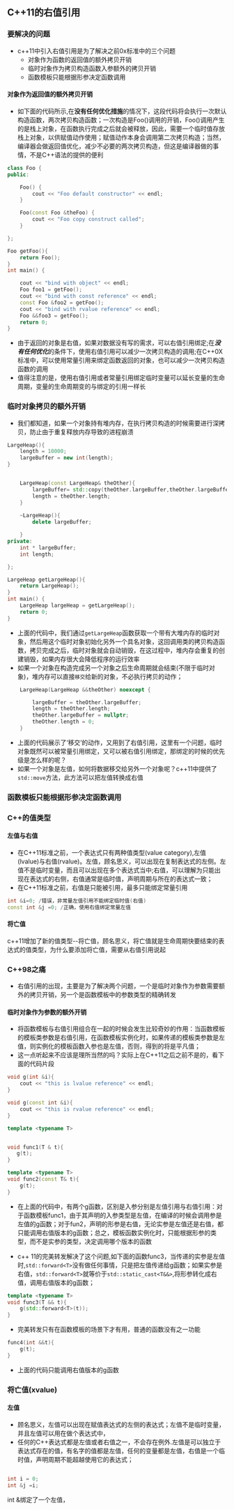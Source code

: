 ## C++11的右值引用

### 要解决的问题
* c++11中引入右值引用是为了解决之前0x标准中的三个问题
	* 对象作为函数的返回值的额外拷贝开销
	* 临时对象作为拷贝构造函数入参额外的拷贝开销
	* 函数模板只能根据形参决定函数调用

#### 对象作为返回值的额外拷贝开销
* 如下面的代码所示,在**没有任何优化措施**的情况下，这段代码将会执行一次默认构造函数，两次拷贝构造函数；一次构造是Foo()调用的开销，Foo()调用产生的是栈上对象，在函数执行完成之后就会被释放，因此，需要一个临时值存放栈上对象，以供赋值动作使用；赋值动作本身会调用第二次拷贝构造；当然，编译器会做返回值优化，减少不必要的两次拷贝构造，但这是编译器做的事情，不是C++语法的提供的便利

~~~c++
class Foo {
public:

    Foo() {
        cout << "Foo default constructor" << endl;
    }

    Foo(const Foo &theFoo) {
        cout << "Foo copy construct called";
    }

};

Foo getFoo(){
    return Foo();
}
int main() {

    cout << "bind with object" << endl;
    Foo foo1 = getFoo();
    cout << "bind with const reference" << endl;
    const Foo &foo2 = getFoo();
    cout << "bind with rvalue reference" << endl;
    Foo &&foo3 = getFoo();
    return 0;
}
~~~

* 由于返回的对象是右值，如果对数据没有写的需求，可以右值引用绑定;在***没有任何优化***的条件下，使用右值引用可以减少一次拷贝构造的调用;在C++0X标准中，可以使用常量引用来绑定函数返回的对象，也可以减少一次拷贝构造函数的调用
* 值得注意的是，使用右值引用或者常量引用绑定临时变量可以延长变量的生命周期，变量的生命周期变的与绑定的引用一样长


### 临时对象拷贝的额外开销
* 我们都知道，如果一个对象持有堆内存，在执行拷贝构造的时候需要进行深拷贝，防止由于重复释放内存导致的进程崩溃

~~~c++
LargeHeap(){
    length = 10000;
    largeBuffer = new int(length);
}


    LargeHeap(const LargeHeap& theOther){
        largeBuffer= std::copy(theOther.largeBuffer,theOther.largeBuffer+theOther.length,largeBuffer);
        length = theOther.length;
    }
	
    ~LargeHeap(){
        delete largeBuffer;

    }
private:
    int * largeBuffer;
    int length;

};

LargeHeap getLargeHeap(){
    return LargeHeap();
}
int main() {
    LargeHeap largeHeap = getLargeHeap();
    return 0;
}
~~~

* 上面的代码中，我们通过`getLargeHeap`函数获取一个带有大堆内存的临时对象，然后用这个临时对象初始化另外一个具名对象，这回调用类的拷贝构造函数，拷贝完成之后，临时对象就会自动销毁，在这过程中，堆内存会重复的创建销毁，如果内存很大会降低程序的运行效率
* 如果一个对象在构造完成另一个对象之后生命周期就会结束(不限于临时对象)，堆内存可以直接`移交`给新的对象，不必执行拷贝的动作；


~~~c++
	LargeHeap(LargeHeap &&theOther) noexcept {

        largeBuffer = theOther.largeBuffer;
        length = theOther.length;
        theOther.largeBuffer = nullptr;
        theOther.length = 0;
    }
~~~

* 上面的代码展示了‘移交’的动作，又用到了右值引用，这里有一个问题，临时对象既然可以被常量引用绑定，又可以被右值引用绑定，那绑定的时候的优先级是怎么样的呢？
* 如果一个对象是左值，如何将数据移交给另外一个对象呢？c++11中提供了`std::move`方法，此方法可以把左值转换成右值

### 函数模板只能根据形参决定函数调用

### C++的值类型

#### 左值与右值
* 在C++11标准之前，一个表达式只有两种值类型(value category),左值(lvalue)与右值(rvalue)。左值，顾名思义，可以出现在复制表达式的左侧。左值不是临时变量，而且可以出现在多个表达式当中;右值，可以理解为只能出现在表达式的右侧，右值通常是临时值，声明周期与所在的表达式一致；
* 在C++11标准之前，右值是只能被引用，最多只能绑定常量引用

~~~c++
int &i=0; /错误，非常量左值引用不能绑定临时值(右值)
const int &j =0; /正确，使用右值绑定常量左值
~~~

#### 将亡值
c++11增加了新的值类型--将亡值，顾名思义，将亡值就是生命周期快要结束的表达式的值类型，为什么要添加将亡值，需要从右值引用说起

### C++98之痛

* 右值引用的出现，主要是为了解决两个问题，一个是临时对象作为参数需要额外的拷贝开销，另一个是函数模板中的参数类型的精确转发

#### 临时对象作为参数的额外开销
* 将函数模板与右值引用组合在一起的时候会发生比较奇妙的作用：当函数模板的模板类参数是右值引用，在函数模板实例化时，如果传递的模板类参数是左值，则实例化的模板函数入参也是左值，否则，得到的将是平凡值；
* 这一点听起来不应该是理所当然的吗？实际上在C++11之后之前不是的，看下面的代码片段

~~~c++
void g(int &i){
    cout << "this is lvalue reference" << endl;
}

void g(const int &i){
    cout << "this is rvalue reference" << endl;
}

template <typename T>


void func1(T & t){
   g(t);
}

template <typename T>
void func2(const T& t){
    g(t);
}
~~~

* 在上面的代码中，有两个g函数，区别是入参分别是左值引用与右值引用：对于函数模板func1，由于其声明的入参类型是左值，在编译的时候会调用参是左值的g函数；对于fun2，声明的形参是右值，无论实参是左值还是右值，都只能调用右值版本的g函数；总之，模板函数实例化时，只能根据形参的类型，而不是实参的类型，决定调用哪个版本的函数

* c++ 11的完美转发解决了这个问题,如下面的函数func3，当传递的实参是左值时,`std::forward<T>`没有做任何事情，只是把左值传递给g函数；如果实参是右值，`std::forward<T>`就等价于`std::static_cast<T&&>`,将形参转化成右值，调用右值版本的g函数；

~~~c++
template <typename T>
void func3(T && t){
    g(std::forward<T>(t));
}
~~~

* 完美转发只有在函数模板的场景下才有用，普通的函数没有之一功能

~~~c++
func4(int &&t){
	g(t);
}
~~~
* 上面的代码只能调用右值版本的g函数


### 将亡值(xvalue)

#### 左值
* 顾名思义，左值可以出现在赋值表达式的左侧的表达式；左值不是临时变量，并且左值可以用在做个表达式中，
* 任何的C++表达式都是左值或者右值之一，不会存在例外.左值是可以独立于表达式存在的值，有名字的值都是左值，任何的变量都是左值，右值是一个临时值，声明周期不能超越使用它的表达式；


~~~c++

int i = 0;
int &j =i;

~~~
 int &绑定了一个左值，